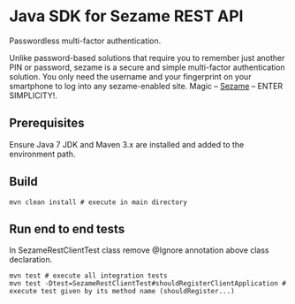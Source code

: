 # Java SDK for Sezame REST API

Passwordless multi-factor authentication. 

Unlike password-based solutions that require you to remember just another PIN or password, sezame is  a secure and simple multi-factor authentication solution. You only need the username and your fingerprint on your smartphone to log into any sezame-enabled site. Magic – [Sezame](https://seza.me/) – ENTER SIMPLICITY!.

## Prerequisites

Ensure Java 7 JDK and Maven 3.x are installed and added to the environment path.

## Build

    mvn clean install # execute in main directory

## Run end to end tests

In SezameRestClientTest class remove @Ignore annotation above class declaration.

    mvn test # execute all integration tests
    mvn test -Dtest=SezameRestClientTest#shouldRegisterClientApplication # execute test given by its method name (shouldRegister...)
